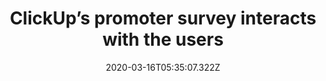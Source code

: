 ﻿---
title: "ClickUp’s promoter survey interacts with the users"
description: "ClickUp’s promoter survey is your good old promoter survey in many aspects. But when it comes to the feedback part, there appears a message thanking the users, or asking what was wrong with their experience."
popupImage: "/assets/onboardings/clickup-promoter-survey.png"
popupImageAlt: ClickUp’s promoter survey interacts with the users 
date: "2020-03-16T05:35:07.322Z"
category: 2
product: 1
bullets:
    - title: "✅ <b>Right onboarding element</b> : Using a pop-up or a modal covering the whole page is often annoying when it comes to promoter surveys. That’s why ClickUp’s survey is better than most.<br>
              ✅ <b>Personalized</b> : Because Click Up generates a different message for every score, it is easier to sympathize with it and therefore, they can receive more feedback.<br>
              ✅ <b>Skippable</b> : Being skippable is a must for any type of survey but it is often overlooked. By letting the users skip the survey, ClickUp create an even better brand image.<br>"
    - title: "<b>Elements used</b>:<br> 1-NPS Survey"
    
---
